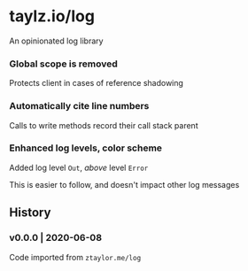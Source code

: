 # taylz.io/log

An opinionated log library

### Global scope is removed

Protects client in cases of reference shadowing

### Automatically cite line numbers

Calls to write methods record their call stack parent

### Enhanced log levels, color scheme

Added log level `Out`, *above* level `Error`

This is easier to follow, and doesn't impact other log messages

## History

### v0.0.0 | 2020-06-08

Code imported from `ztaylor.me/log`
